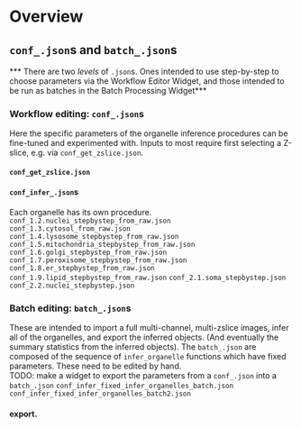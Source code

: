 # Overview

## `conf_.json`s and `batch_.json`s


*** There are two _levels_ of `.json`s.   Ones intended to use step-by-step to choose parameters via the Workflow Editor Widget, and those intended to be run as batches in the Batch Processing Widget***  

### Workflow editing:  `conf_.json`s
Here the specific parameters of the organelle inference procedures can be fine-tuned and experimented with.  Inputs to most require first selecting a Z-slice, e.g. via `conf_get_zslice.json`.  

#### `conf_get_zslice.json`

#### `conf_infer_.json`s
Each organelle has its own procedure.
`conf_1.2.nuclei_stepbystep_from_raw.json`
`conf_1.3.cytosol_from_raw.json`
`conf_1.4.lysosome_stepbystep_from_raw.json`
`conf_1.5.mitochondria_stepbystep_from_raw.json`
`conf_1.6.golgi_stepbystep_from_raw.json`
`conf_1.7.peroxisome_stepbystep_from_raw.json`
`conf_1.8.er_stepbystep_from_raw.json`
`conf_1.9.lipid_stepbystep_from_raw.json`
`conf_2.1.soma_stepbystep.json`
`conf_2.2.nuclei_stepbystep.json`

### Batch editing:  `batch_.json`s
These are intended to import a full multi-channel, multi-zslice images, infer all of the organelles, and export the inferred objects. (And eventually the summary statistics from the inferred objects).  The `batch_.json` are composed of the sequence of `infer_organelle` functions which have fixed parameters.  These need to be edited by hand.  
TODO: make a widget to export the parameters from a `conf_.json` into a `batch_.json`
`conf_infer_fixed_infer_organelles_batch.json`
`conf_infer_fixed_infer_organelles_batch2.json`


#### export.